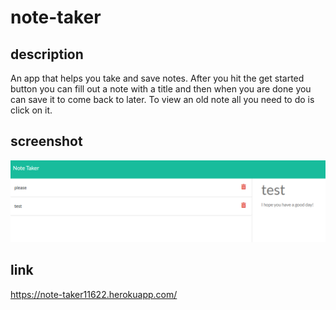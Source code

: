 # note-taker

## description 
An app that helps you take and save notes. After you hit the get started button you can fill out a note with a title and then when you are done you can save it to come back to later. To view an old note all you need to do is click on it.

## screenshot 
![screenshot](img/note-taker-screenshot.PNG)

## link
https://note-taker11622.herokuapp.com/
